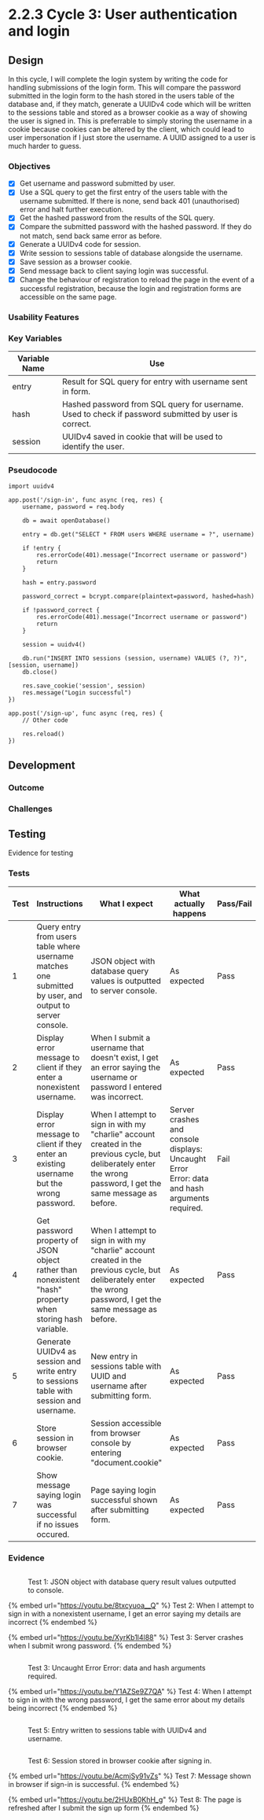 # 2.2.3 Cycle 3: User authentication and login

## Design

In this cycle, I will complete the login system by writing the code for handling submissions of the login form. This will compare the password submitted in the login form to the hash stored in the users table of the database and, if they match, generate a UUIDv4 code which will be written to the sessions table and stored as a browser cookie as a way of showing the user is signed in. This is preferrable to simply storing the username in a cookie because cookies can be altered by the client, which could lead to user impersonation if I just store the username. A UUID assigned to a user is much harder to guess.

### Objectives

* [x] Get username and password submitted by user.
* [x] Use a SQL query to get the first entry of the users table with the username submitted. If there is none, send back 401 (unauthorised) error and halt further execution.
* [x] Get the hashed password from the results of the SQL query.
* [x] Compare the submitted password with the hashed password. If they do not match, send back same error as before.
* [x] Generate a UUIDv4 code for session.
* [x] Write session to sessions table of database alongside the username.
* [x] Save session as a browser cookie.
* [x] Send message back to client saying login was successful.
* [x] Change the behaviour of registration to reload the page in the event of a successful registration, because the login and registration forms are accessible on the same page.

### Usability Features

### Key Variables

| Variable Name | Use                                                                                                  |
| ------------- | ---------------------------------------------------------------------------------------------------- |
| entry         | Result for SQL query for entry with username sent in form.                                           |
| hash          | Hashed password from SQL query for username. Used to check if password submitted by user is correct. |
| session       | UUIDv4 saved in cookie that will be used to identify the user.                                       |

### Pseudocode

```
import uuidv4

app.post('/sign-in', func async (req, res) {
    username, password = req.body
    
    db = await openDatabase()
    
    entry = db.get("SELECT * FROM users WHERE username = ?", username)
    
    if !entry {
        res.errorCode(401).message("Incorrect username or password")
        return
    }
    
    hash = entry.password
    
    password_correct = bcrypt.compare(plaintext=password, hashed=hash)
    
    if !password_correct {
        res.errorCode(401).message("Incorrect username or password")
        return
    }
    
    session = uuidv4()
    
    db.run("INSERT INTO sessions (session, username) VALUES (?, ?)", [session, username])
    db.close()
    
    res.save_cookie('session', session)
    res.message("Login successful")
})

app.post('/sign-up', func async (req, res) {
    // Other code
    
    res.reload()
})
```

## Development

### Outcome



### Challenges



## Testing

Evidence for testing

### Tests

<table><thead><tr><th width="95">Test</th><th width="158">Instructions</th><th width="171">What I expect</th><th width="174">What actually happens</th><th>Pass/Fail</th></tr></thead><tbody><tr><td>1</td><td>Query entry from users table where username matches one submitted by user, and output to server console.</td><td>JSON object with database query values is outputted to  server console.</td><td>As expected</td><td>Pass</td></tr><tr><td>2</td><td>Display error message to client if they enter a nonexistent username.</td><td>When I submit a username that doesn't exist, I get an error saying the username or password I entered was incorrect.</td><td>As expected</td><td>Pass</td></tr><tr><td>3</td><td>Display error message to client if they enter an existing username but the wrong password.</td><td>When I attempt to sign in with my "charlie" account created in the previous cycle, but deliberately enter the wrong password, I get the same message as before.</td><td>Server crashes and console displays: Uncaught Error Error: data and hash arguments required.</td><td>Fail</td></tr><tr><td>4</td><td>Get password property of JSON object rather than nonexistent "hash" property when storing hash variable.</td><td>When I attempt to sign in with my "charlie" account created in the previous cycle, but deliberately enter the wrong password, I get the same message as before.</td><td>As expected</td><td>Pass</td></tr><tr><td>5</td><td>Generate UUIDv4 as session and write entry to sessions table with session and username.</td><td>New entry in sessions table with UUID and username after submitting form.</td><td>As expected</td><td>Pass</td></tr><tr><td>6</td><td>Store session in browser cookie.</td><td>Session accessible from browser console by entering "document.cookie"</td><td>As expected</td><td>Pass</td></tr><tr><td>7</td><td>Show message saying login was successful if no issues occured.</td><td>Page saying login successful shown after submitting form.</td><td>As expected</td><td>Pass</td></tr></tbody></table>

### Evidence

<figure><img src="../.gitbook/assets/image (10).png" alt=""><figcaption><p>Test 1: JSON object with database query result values outputted to console.</p></figcaption></figure>

{% embed url="https://youtu.be/8txcyuoa__Q" %}
Test 2: When I attempt to sign in with a nonexistent username, I get an error saying my details are incorrect
{% endembed %}

{% embed url="https://youtu.be/XyrKb1l4l88" %}
Test 3: Server crashes when I submit wrong password.&#x20;
{% endembed %}

<figure><img src="../.gitbook/assets/image (11).png" alt=""><figcaption><p>Test 3: Uncaught Error Error: data and hash arguments required.</p></figcaption></figure>

{% embed url="https://youtu.be/Y1AZSe9Z7QA" %}
Test 4: When I attempt to sign in with the wrong password, I get the same error about my details being incorrect
{% endembed %}

<figure><img src="../.gitbook/assets/image (12).png" alt=""><figcaption><p>Test 5: Entry written to sessions table with UUIDv4 and username.</p></figcaption></figure>

<figure><img src="../.gitbook/assets/image (13).png" alt=""><figcaption><p>Test 6: Session stored in browser cookie after signing in.</p></figcaption></figure>

{% embed url="https://youtu.be/AcmjSy91vZs" %}
Test 7: Message shown in browser if sign-in is successful.
{% endembed %}

{% embed url="https://youtu.be/2HUxB0KhH_g" %}
Test 8: The page is refreshed after I submit the sign up form
{% endembed %}
